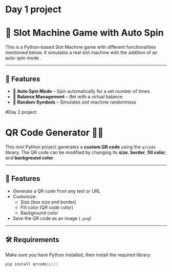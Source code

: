 # Day 1 project


# 🎰 Slot Machine Game with Auto Spin 

This is a Python-based Slot Machine game with different functionalities mentioned below. It simulates a real slot machine with the addition of an auto-spin mode .

---

## 🚀 Features

- 🔁 **Auto Spin Mode** – Spin automatically for a set number of times
- 💸 **Balance Management** – Bet with a virtual balance
- 🎲 **Random Symbols** – Simulates slot machine randomness


#Day 2 project 

# QR Code Generator 🧾📲

This mini Python project generates a **custom QR code** using the `qrcode` library. The QR code can be modified by changing its **size**, **border**, **fill color**, and **background color**.

---

## 📌 Features

- Generate a QR code from any text or URL
- Customize:
  - Size (box size and border)
  - Fill color (QR code color)
  - Background color
- Save the QR code as an image (`.png`)

---

## 🛠️ Requirements

Make sure you have Python installed, then install the required library:

```bash
pip install qrcode[pil]
